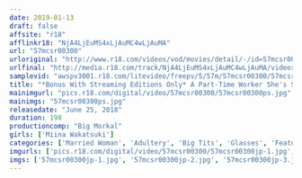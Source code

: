 ```yaml
---
date: 2019-01-13
draft: false
affsite: "r18"
afflinkr18: "NjA4LjEuMS4xLjAuMC4wLjAuMA"
url: "57mcsr00300"
urloriginal: "http://www.r18.com/videos/vod/movies/detail/-/id=57mcsr00300"
urlfinal: "http://media.r18.com/track/NjA4LjEuMS4xLjAuMC4wLjAuMA/videos/vod/movies/detail/-/id=57mcsr00300"
samplevid: "awspv3001.r18.com/litevideo/freepv/5/57m/57mcsr00300/57mcsr00300_dmb_w.mp4"
title: "*Bonus With Streaming Editions Only* A Part-Time Worker She's Still Growing! H Cup Titties Mina A Coffee Shop Waitress She's Voluptuous With Colossal Tits And Maso Sexuality This Plain Jane Housewife In Glasses Has The 3 Greatest Qualities That Make For A Fantastic Fuck, And Now She's Committing Orgasmic Adultery With The Coffee Shop Manager Mina Wakatsuki"
mainimgurl: "pics.r18.com/digital/video/57mcsr00300/57mcsr00300ps.jpg"
mainimgs: "57mcsr00300ps.jpg"
releasedate: "June 25, 2018"
duration: 198
productioncomp: "Big Morkal"
girls: ['Miina Wakatsuki']
categories: ['Married Woman', 'Adultery', 'Big Tits', 'Glasses', 'Featured Actress', 'Hi-Def']
imgurls: ['pics.r18.com/digital/video/57mcsr00300/57mcsr00300jp-1.jpg', 'pics.r18.com/digital/video/57mcsr00300/57mcsr00300jp-2.jpg', 'pics.r18.com/digital/video/57mcsr00300/57mcsr00300jp-3.jpg', 'pics.r18.com/digital/video/57mcsr00300/57mcsr00300jp-4.jpg', 'pics.r18.com/digital/video/57mcsr00300/57mcsr00300jp-5.jpg', 'pics.r18.com/digital/video/57mcsr00300/57mcsr00300jp-6.jpg', 'pics.r18.com/digital/video/57mcsr00300/57mcsr00300jp-7.jpg', 'pics.r18.com/digital/video/57mcsr00300/57mcsr00300jp-8.jpg', 'pics.r18.com/digital/video/57mcsr00300/57mcsr00300jp-9.jpg', 'pics.r18.com/digital/video/57mcsr00300/57mcsr00300jp-10.jpg', 'pics.r18.com/digital/video/57mcsr00300/57mcsr00300jp-11.jpg', 'pics.r18.com/digital/video/57mcsr00300/57mcsr00300jp-12.jpg', 'pics.r18.com/digital/video/57mcsr00300/57mcsr00300jp-13.jpg', 'pics.r18.com/digital/video/57mcsr00300/57mcsr00300jp-14.jpg', 'pics.r18.com/digital/video/57mcsr00300/57mcsr00300jp-15.jpg', 'pics.r18.com/digital/video/57mcsr00300/57mcsr00300jp-16.jpg', 'pics.r18.com/digital/video/57mcsr00300/57mcsr00300jp-17.jpg', 'pics.r18.com/digital/video/57mcsr00300/57mcsr00300jp-18.jpg', 'pics.r18.com/digital/video/57mcsr00300/57mcsr00300jp-19.jpg', 'pics.r18.com/digital/video/57mcsr00300/57mcsr00300jp-20.jpg']
imgs: ['57mcsr00300jp-1.jpg', '57mcsr00300jp-2.jpg', '57mcsr00300jp-3.jpg', '57mcsr00300jp-4.jpg', '57mcsr00300jp-5.jpg', '57mcsr00300jp-6.jpg', '57mcsr00300jp-7.jpg', '57mcsr00300jp-8.jpg', '57mcsr00300jp-9.jpg', '57mcsr00300jp-10.jpg', '57mcsr00300jp-11.jpg', '57mcsr00300jp-12.jpg', '57mcsr00300jp-13.jpg', '57mcsr00300jp-14.jpg', '57mcsr00300jp-15.jpg', '57mcsr00300jp-16.jpg', '57mcsr00300jp-17.jpg', '57mcsr00300jp-18.jpg', '57mcsr00300jp-19.jpg', '57mcsr00300jp-20.jpg']
---
```

